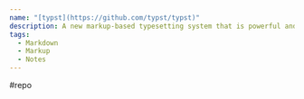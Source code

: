 ```yaml
---
name: "[typst](https://github.com/typst/typst)"
description: A new markup-based typesetting system that is powerful and easy to learn.
tags:
  - Markdown
  - Markup
  - Notes
---
```

#repo